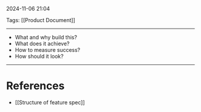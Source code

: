 2024-11-06 21:04

Tags: [[Product Document]]

---

- What and why build this?
- What does it achieve?
- How to measure success?
- How should it look?

---
# References
- [[Structure of feature spec]]